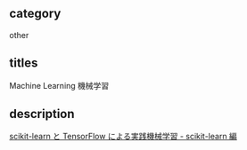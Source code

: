 ## category

other

## titles

Machine Learning
機械学習

## description

<a href="https://gist.github.com/kurosame/b74ea51c7c4516ad57c062fa611d97ea" target="_blank">scikit-learn と TensorFlow による実践機械学習 - scikit-learn 編</a>
